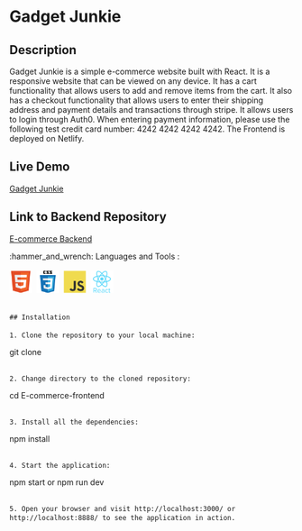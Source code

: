 # Gadget Junkie

## Description

Gadget Junkie is a simple e-commerce website built with React. It is a responsive website that can be viewed on any device. It has a cart functionality that allows users to add and remove items from the cart. It also has a checkout functionality that allows users to enter their shipping address and payment details and transactions through stripe. It allows users to login through Auth0. When entering payment information, please use the following test credit card number: 4242 4242 4242 4242. The Frontend is deployed on Netlify.


## Live Demo

[Gadget Junkie](https://splendorous-pika-c3c713.netlify.app/)

## Link to Backend Repository

[E-commerce Backend](https://github.com/rbrown29/E-commerce-API)


<div>
:hammer_and_wrench: Languages and Tools : <br /> <br />
<img src="https://github.com/devicons/devicon/blob/master/icons/html5/html5-original.svg"width="40" height="40"/>&nbsp;
<img src="https://github.com/devicons/devicon/blob/master/icons/css3/css3-original-wordmark.svg"width="40" height="40"/>&nbsp;
<img src="https://github.com/devicons/devicon/blob/master/icons/javascript/javascript-original.svg"width="40" height="40"/>&nbsp;
<img src="https://github.com/devicons/devicon/blob/master/icons/react/react-original-wordmark.svg" title="React" alt="React" width="40" height="40"/>&nbsp;
<br /><br />
</div>


```
## Installation

1. Clone the repository to your local machine:

```
git clone

```

2. Change directory to the cloned repository:

```

cd E-commerce-frontend

```

3. Install all the dependencies:

```

npm install

```

4. Start the application:

```

npm start or npm run dev

```

5. Open your browser and visit http://localhost:3000/ or http://localhost:8888/ to see the application in action.

```



 

 
